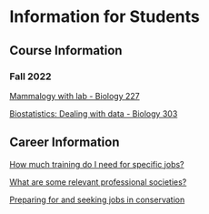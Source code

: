 # Information for Students

## Course Information

### Fall 2022

[Mammalogy with lab - Biology 227](/Fall2022/Mammalogy.md)

[Biostatistics: Dealing with data - Biology 303](/Fall2022/Biostats.md)

## Career Information

[How much training do I need for specific jobs?](/prof_development/how-much-school.md)

[What are some relevant professional societies?][def]


[Preparing for and seeking jobs in conservation](/prof_development/finding-jobs.md)


[def]: /prof_development/prof-societies.md